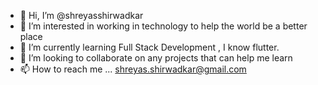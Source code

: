 - 👋 Hi, I’m @shreyasshirwadkar 
- 👀 I’m interested in working in technology to help the world be a better place
- 🌱 I’m currently learning Full Stack Development , I know flutter.
- 💞️ I’m looking to collaborate on any projects that can help me learn
- 📫 How to reach me ... shreyas.shirwadkar@gmail.com

<!---
shreyasshirwadkar/shreyasshirwadkar is a ✨ special ✨ repository because its `README.md` (this file) appears on your GitHub profile.
You can click the Preview link to take a look at your changes.
--->

